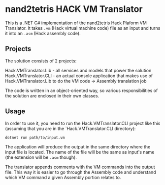 # nand2tetris HACK VM Translator

This is a .NET C# implementation of the nand2tetris Hack Plaform 
VM Translator. It takes `.vm` (Hack virtual machine code) file as 
an input and turns it into an `.asm` (Hack assembly code).

## Projects

The solution consists of 2 projects:

Hack.VMTranslator.Lib - all services and models that power the solution
Hack.VMTranslator.CLI - an actual console application that makes use of 
Hack.VMTranslator.Lib to do the VM code -> Assembly translation job

The code is written in an object-oriented way, so various 
responsibilities of the solution are enclosed in their own classes.

## Usage

In order to use it, you need to run the Hack.VMTranslator.CLI project 
like this (assuming that you are in the `Hack.VMTranslator.CLI directory):

```sh
dotnet run path/to/input.vm
```

The application will produce the output in the same directory where
the input file is located. The name of the file will be the same
as input's name (the extension will be `.asm` though).

The translator appends comments with the VM commands into the
output file. This way it is easier to go through the Assembly
code and understand which VM command a given Assembly portion
relates to.
